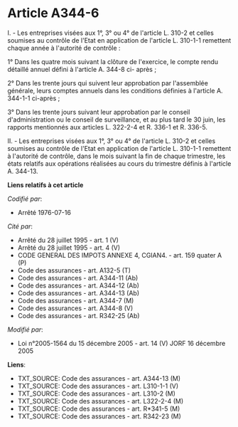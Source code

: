 # Article A344-6

I. - Les entreprises visées aux 1°, 3° ou 4° de l'article L. 310-2 et celles soumises au contrôle de l'Etat en application de
l'article L. 310-1-1 remettent chaque année à l'autorité de contrôle :

1° Dans les quatre mois suivant la clôture de l'exercice, le compte rendu détaillé annuel défini à l'article A. 344-8 ci-
après ;

2° Dans les trente jours qui suivent leur approbation par l'assemblée générale, leurs comptes annuels dans les conditions
définies à l'article A. 344-1-1 ci-après ;

3° Dans les trente jours suivant leur approbation par le conseil d'administration ou le conseil de surveillance, et au plus
tard le 30 juin, les rapports mentionnés aux articles L. 322-2-4 et R. 336-1 et R. 336-5.

II. - Les entreprises visées aux 1°, 3° ou 4° de l'article L. 310-2 et celles soumises au contrôle de l'Etat en application
de l'article L. 310-1-1 remettent à l'autorité de contrôle, dans le mois suivant la fin de chaque trimestre, les états
relatifs aux opérations réalisées au cours du trimestre définis à l'article A. 344-13.

**Liens relatifs à cet article**

_Codifié par_:

  - Arrêté 1976-07-16

_Cité par_:

  - Arrêté du 28 juillet 1995 - art. 1 (V)
  - Arrêté du 28 juillet 1995 - art. 4 (V)
  - CODE GENERAL DES IMPOTS ANNEXE 4, CGIAN4. - art. 159 quater A (P)
  - Code des assurances - art. A132-5 (T)
  - Code des assurances - art. A344-11 (Ab)
  - Code des assurances - art. A344-12 (Ab)
  - Code des assurances - art. A344-13 (Ab)
  - Code des assurances - art. A344-7 (M)
  - Code des assurances - art. A344-8 (V)
  - Code des assurances - art. R342-25 (Ab)

_Modifié par_:

  - Loi n°2005-1564 du 15 décembre 2005 - art. 14 (V) JORF 16 décembre 2005

**Liens**:

  - TXT_SOURCE: Code des assurances - art. A344-13 (M)
  - TXT_SOURCE: Code des assurances - art. L310-1-1 (V)
  - TXT_SOURCE: Code des assurances - art. L310-2 (M)
  - TXT_SOURCE: Code des assurances - art. L322-2-4 (M)
  - TXT_SOURCE: Code des assurances - art. R*341-5 (M)
  - TXT_SOURCE: Code des assurances - art. R342-23 (M)
